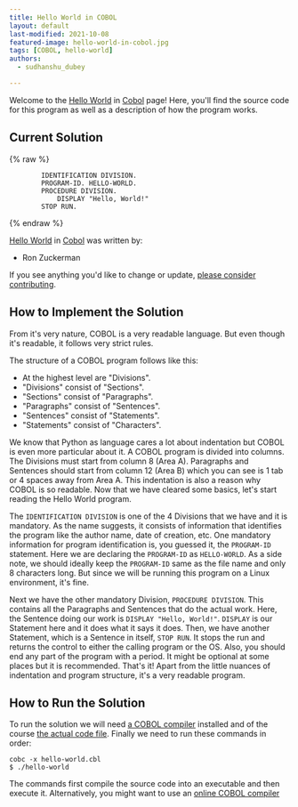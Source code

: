 ```yaml
---
title: Hello World in COBOL
layout: default
last-modified: 2021-10-08
featured-image: hello-world-in-cobol.jpg
tags: [COBOL, hello-world]
authors:
  - sudhanshu_dubey

---
```


Welcome to the [Hello World](https://rzuckerm.github.io/sample-programs-website-copy/projects/hello-world) in [Cobol](https://rzuckerm.github.io/sample-programs-website-copy/languages/cobol) page! Here, you'll find the source code for this program as well as a description of how the program works.

## Current Solution

{% raw %}

```cobol
        IDENTIFICATION DIVISION.
        PROGRAM-ID. HELLO-WORLD.
        PROCEDURE DIVISION.
            DISPLAY "Hello, World!"
        STOP RUN.
```

{% endraw %}

[Hello World](https://rzuckerm.github.io/sample-programs-website-copy/projects/hello-world) in [Cobol](https://rzuckerm.github.io/sample-programs-website-copy/languages/cobol) was written by:

- Ron Zuckerman

If you see anything you'd like to change or update, [please consider contributing](https://github.com/TheRenegadeCoder/sample-programs).

## How to Implement the Solution

From it's very nature, COBOL is a very readable language.
But even though it's readable, it follows very strict rules.

The structure of a COBOL program follows like this:

- At the highest level are "Divisions".
- "Divisions" consist of "Sections".
- "Sections" consist of "Paragraphs".
- "Paragraphs" consist of "Sentences".
- "Sentences" consist of "Statements".
- "Statements" consist of "Characters".

We know that Python as language cares a lot about indentation but COBOL is even more particular about it.
A COBOL program is divided into columns. The Divisions must start from column 8 (Area A).
Paragraphs and Sentences should start from column 12 (Area B) which you can see is 1 tab or 4 spaces away from Area A.
This indentation is also a reason why COBOL is so readable.
Now that we have cleared some basics, let's start reading the Hello World program.

The `IDENTIFICATION DIVISION` is one of the 4 Divisions that we have and it is mandatory.
As the name suggests, it consists of information that identifies the program like the author name, date of creation, etc.
One mandatory information for program identification is, you guessed it, the `PROGRAM-ID` statement.
Here we are declaring the `PROGRAM-ID` as `HELLO-WORLD`.
As a side note, we should ideally keep the `PROGRAM-ID` same as the file name and only 8 characters long. But since we will be running this program on a Linux environment, it's fine.

Next we have the other mandatory Division, `PROCEDURE DIVISION`.
This contains all the Paragraphs and Sentences that do the actual work.
Here, the Sentence doing our work is `DISPLAY "Hello, World!"`.
`DISPLAY` is our Statement here and it does what it says it does.
Then, we have another Statement, which is a Sentence in itself, `STOP RUN`.
It stops the run and returns the control to either the calling program or the OS.
Also, you should end any part of the program with a period. It might be optional at some places but it is recommended.
That's it! Apart from the little nuances of indentation and program structure, it's a very readable program.


## How to Run the Solution

To run the solution we will need [a COBOL compiler][1] installed and of the course [the actual code file][2].
Finally we need to run these commands in order:

```console
cobc -x hello-world.cbl
$ ./hello-world
```
The commands first compile the source code into an executable and then execute it.
Alternatively, you might want to use an [online COBOL compiler][3]

[1]: https://gnucobol.sourceforge.io/
[2]: https://github.com/TheRenegadeCoder/sample-programs/blob/main/archive/c/cobol/hello-world.cbl
[3]: https://www.jdoodle.com/execute-cobol-online/
